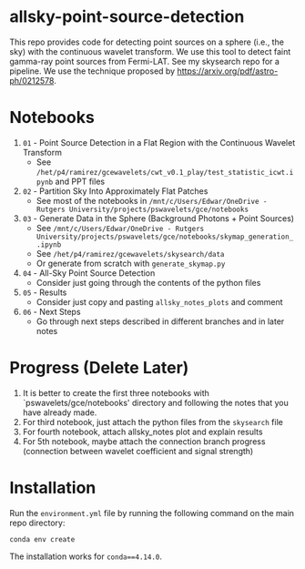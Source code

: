 # allsky-point-source-detection
This repo provides code for detecting point sources on a sphere (i.e., the sky) with the continuous wavelet transform. We use this tool to detect faint gamma-ray point sources from Fermi-LAT. See my skysearch repo for a pipeline. We use the technique proposed by https://arxiv.org/pdf/astro-ph/0212578.

# Notebooks
1. `01` - Point Source Detection in a Flat Region with the Continuous Wavelet Transform
   - See `/het/p4/ramirez/gcewavelets/cwt_v0.1_play/test_statistic_icwt.ipynb` and PPT files
3. `02` - Partition Sky Into Approximately Flat Patches
   - See most of the notebooks in `/mnt/c/Users/Edwar/OneDrive - Rutgers University/projects/pswavelets/gce/notebooks`
5. `03` - Generate Data in the Sphere (Background Photons + Point Sources)
   - See `/mnt/c/Users/Edwar/OneDrive - Rutgers University/projects/pswavelets/gce/notebooks/skymap_generation_.ipynb`
   - See `/het/p4/ramirez/gcewavelets/skysearch/data`
   - Or generate from scratch with `generate_skymap.py`
7. `04` - All-Sky Point Source Detection
   - Consider just going through the contents of the python files
9. `05` - Results
   - Consider just copy and pasting `allsky_notes_plots` and comment
11. `06` - Next Steps
    - Go through next steps described in different branches and in later notes

# Progress (Delete Later)
1. It is better to create the first three notebooks with `pswavelets/gce/notebooks' directory and following the notes that you have already made.
2. For third notebook, just attach the python files from the `skysearch` file
3. For fourth notebook, attach allsky_notes plot and explain results
4. For 5th notebook, maybe attach the connection branch progress (connection between wavelet coefficient and signal strength)

# Installation
Run the `environment.yml` file by running the following command on the main repo directory:
```
conda env create
```
The installation works for `conda==4.14.0`. 
